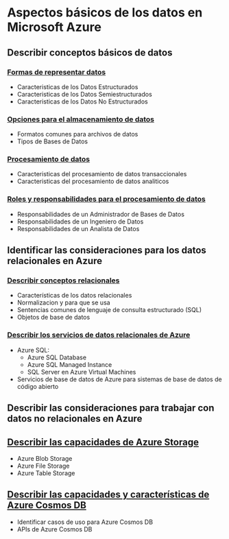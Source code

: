# Aspectos básicos de los datos en Microsoft Azure

## Describir conceptos básicos de datos

### [Formas de representar datos](https://github.com/CamarenaAI/Cloud-Fundamentals/blob/main/Azure/DP-900:%20Fundamentos%20de%20Datos%20Azure/Aspectos%20b%C3%A1sicos%20de%20los%20datos%20en%20Microsoft%20Azure:%20Conceptos%20de%20los%20datos/ClasificacionDeDatos.md)
- Caracteristicas de los Datos Estructurados
- Caracteristicas de los Datos Semiestructurados
- Caracteristicas de los Datos No Estructurados 

### [Opciones para el almacenamiento de datos](https://github.com/CamarenaAI/Cloud-Fundamentals/blob/main/Azure/DP-900:%20Fundamentos%20de%20Datos%20Azure/Aspectos%20b%C3%A1sicos%20de%20los%20datos%20en%20Microsoft%20Azure:%20Conceptos%20de%20los%20datos/AlmacenamientoDeDatos.md)
- Formatos comunes para archivos de datos
- Tipos de Bases de Datos

### [Procesamiento de datos](https://github.com/CamarenaAI/Cloud-Fundamentals/blob/main/Azure/DP-900:%20Fundamentos%20de%20Datos%20Azure/Aspectos%20b%C3%A1sicos%20de%20los%20datos%20en%20Microsoft%20Azure:%20Conceptos%20de%20los%20datos/ProcesamientoDeDatos.md)
- Caracteristicas del procesamiento de datos transaccionales
- Caracteristicas del procesamiento de datos analiticos

### [Roles y responsabilidades para el procesamiento de datos](https://github.com/CamarenaAI/Cloud-Fundamentals/blob/main/Azure/DP-900:%20Fundamentos%20de%20Datos%20Azure/Aspectos%20b%C3%A1sicos%20de%20los%20datos%20en%20Microsoft%20Azure:%20Conceptos%20de%20los%20datos/Roles%26ResponsabilidadesProcesamientoDeDatos.md)
- Responsabilidades de un Administrador de Bases de Datos
- Responsabilidades de un Ingeniero de Datos
- Responsabilidades de un Analista de Datos

## Identificar las consideraciones para los datos relacionales en Azure

### [Describir conceptos relacionales](https://github.com/CamarenaAI/Cloud-Fundamentals/blob/main/Azure/DP-900:%20Fundamentos%20de%20Datos%20Azure/Aspectos%20b%C3%A1sicos%20de%20los%20datos%20en%20Azure:%20Datos%20Relacionales/DatosRelacionales.md)
- Características de los datos relacionales
- Normalizacion y para que se usa
- Sentencias comunes de lenguaje de consulta estructurado (SQL)
- Objetos de base de datos

### [Describir los servicios de datos relacionales de Azure](https://github.com/CamarenaAI/Cloud-Fundamentals/blob/main/Azure/DP-900:%20Fundamentos%20de%20Datos%20Azure/Aspectos%20b%C3%A1sicos%20de%20los%20datos%20en%20Azure:%20Datos%20Relacionales/ServiciosDatosRelacionales.md)
- Azure SQL: 
    - Azure SQL Database
    - Azure SQL Managed Instance 
    - SQL Server en Azure Virtual Machines
- Servicios de base de datos de Azure para sistemas de base de datos de código abierto

## Describir las consideraciones para trabajar con datos no relacionales en Azure

## [Describir las capacidades de Azure Storage](https://github.com/CamarenaAI/Cloud-Fundamentals/blob/main/Azure/DP-900:%20Fundamentos%20de%20Datos%20Azure/Aspectos%20b%C3%A1sicos%20de%20los%20datos%20en%20Azure:%20datos%20no%20relacionales%20en%20Azure/AzureStorage.md)
- Azure Blob Storage
- Azure File Storage
- Azure Table Storage

## [Describir las capacidades y características de Azure Cosmos DB](https://github.com/CamarenaAI/Cloud-Fundamentals/blob/main/Azure/DP-900:%20Fundamentos%20de%20Datos%20Azure/Aspectos%20b%C3%A1sicos%20de%20los%20datos%20en%20Azure:%20datos%20no%20relacionales%20en%20Azure/AzureCosmosDB.md)
- Identificar casos de uso para Azure Cosmos DB
- APIs de Azure Cosmos DB
